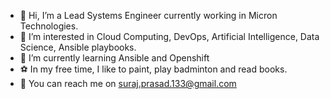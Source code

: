 - 👋 Hi, I’m a Lead Systems Engineer currently working in Micron Technologies.
- 👀 I’m interested in Cloud Computing, DevOps, Artificial Intelligence, Data Science, Ansible playbooks.
- 🌱 I’m currently learning Ansible and Openshift
- ⚽ In my free time, I like to paint, play badminton and read books.
- 📠 You can reach me on suraj.prasad.133@gmail.com

<!---
mesurajprasad/mesurajprasad is a ✨ special ✨ repository because its `README.md` (this file) appears on your GitHub profile.
You can click the Preview link to take a look at your changes.
--->

